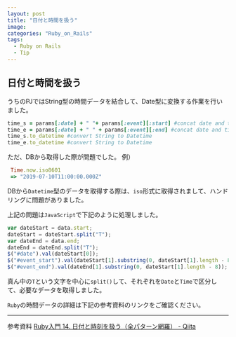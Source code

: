 ```yaml
---
layout: post
title: "日付と時間を扱う"
image:
categories: "Ruby_on_Rails"
tags:
  - Ruby on Rails
  - Tip
---
```


## 日付と時間を扱う

うちのPJではString型の時間データを結合して、Date型に変換する作業を行いました。

```ruby
time_s = params[:date] + " "+ params[:event][:start] #concat date and time_from
time_e = params[:date] + " " + params[:event][:end] #concat date and time_to
time_s.to_datetime #convert String to Datetime
time_e.to_datetime #convert String to Datetime
```

ただ、DBから取得した際が問題でした。
例）

```ruby
 Time.now.iso8601
 => "2019-07-10T11:00:00.000Z"
```
DBから`Datetime`型のデータを取得する際は、`iso`形式に取得されまして、ハンドリングに問題がありました。

上記の問題は`JavaScript`で下記のように処理しました。

```javascript
var dateStart = data.start;
dateStart = dateStart.split("T");
var dateEnd = data.end;
dateEnd = dateEnd.split("T");
$("#date").val(dateStart[0]);
$("#event_start").val(dateStart[1].substring(0, dateStart[1].length - 8));
$("#event_end").val(dateEnd[1].substring(0, dateStart[1].length - 8));
```
真ん中の`T`という文字を中心に`split()`して、それぞれを`Date`と`Time`で区分して、必要なデータを取得しました。

`Ruby`の時間データの詳細は下記の参考資料のリンクをご確認ください。

- - - -
参考資料
[Ruby入門 14. 日付と時刻を扱う（全パターン網羅） - Qiita](https://qiita.com/prgseek/items/c0fc2ffc8e1736348486)


